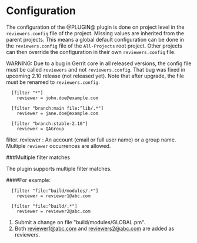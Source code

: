 Configuration
=============

The configuration of the @PLUGIN@ plugin is done on project level in
the `reviewers.config` file of the project. Missing values are inherited
from the parent projects. This means a global default configuration can
be done in the `reviewers.config` file of the `All-Projects` root project.
Other projects can then override the configuration in their own
`reviewers.config` file.

WARNING: Due to a bug in Gerrit core in all released versions, the config
file must be called `reviewers` and not `reviewers.config`.  That bug was
fixed in upcoming 2.10 release (not released yet). Note that after upgrade,
the file must be renamed to `reviewers.config`.

```
  [filter "*"]
    reviewer = john.doe@example.com

  [filter "branch:main file:^lib/.*"]
    reviewer = jane.doe@example.com

  [filter "branch:stable-2.10"]
    reviewer = QAGroup

```

filter.<filter>.reviewer
:	An account (email or full user name) or a group name. Multiple
	`reviewer` occurrences are allowed.

###Multiple filter matches

The plugin supports multiple filter matches.

####For example:

```
  [filter "file:^build/modules/.*"]
    reviewer = reviewer1@abc.com

  [filter "file:^build/.*"]
    reviewer = reviewer2@abc.com

```

1. Submit a change on file "build/modules/GLOBAL.pm".
2. Both reviewer1@abc.com and reviewers2@abc.com are added as reviewers.